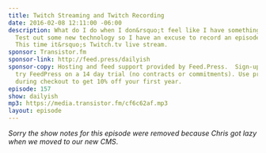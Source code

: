 ```yaml
---
title: Twitch Streaming and Twitch Recording
date: 2016-02-08 12:11:00 -06:00
description: What do I do when I don&rsquo;t feel like I have something to talk about?
  Test out some new technology so I have an excuse to record an episode of course!
  This time it&rsquo;s Twitch.tv live stream.
sponsor: Transistor.fm
sponsor-link: http://feed.press/dailyish
sponsor-copy: Hosting and feed support provided by Feed.Press.  Sign-up today and
  try FeedPress on a 14 day trial (no contracts or commitments). Use promo code "dailyish"
  during checkout to get 10% off your first year.
episode: 157
show: dailyish
mp3: https://media.transistor.fm/cf6c62af.mp3
layout: episode
---
```


<em>Sorry the show notes for this episode were removed because Chris got lazy when we moved to our new CMS</em>.
